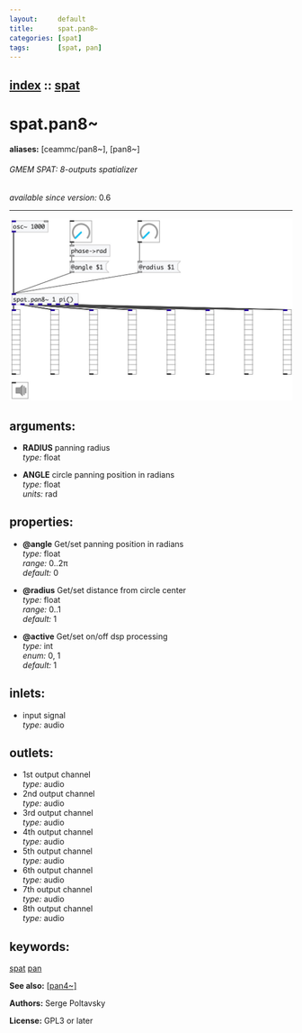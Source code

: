 ```yaml
---
layout:     default
title:      spat.pan8~
categories: [spat]
tags:       [spat, pan]
---
```

[index](index.html) :: [spat](category_spat.html)
---

# spat.pan8~
**aliases:** [ceammc/pan8\~], [pan8\~]


###### GMEM SPAT: 8-outputs spatializer

*available since version:* 0.6

---




[![example](../examples/img/spat.pan8~.jpg)](../examples/pd/spat.pan8~.pd)



## arguments:

* **RADIUS**
panning radius<br>
_type:_ float<br>

* **ANGLE**
circle panning position in radians<br>
_type:_ float<br>
_units:_ rad<br>





## properties:

* **@angle** 
Get/set panning position in radians<br>
_type:_ float<br>
_range:_ 0..2π<br>
_default:_ 0<br>

* **@radius** 
Get/set distance from circle center<br>
_type:_ float<br>
_range:_ 0..1<br>
_default:_ 1<br>

* **@active** 
Get/set on/off dsp processing<br>
_type:_ int<br>
_enum:_ 0, 1<br>
_default:_ 1<br>



## inlets:

* input signal<br>
_type:_ audio



## outlets:

* 1st output channel<br>
_type:_ audio
* 2nd output channel<br>
_type:_ audio
* 3rd output channel<br>
_type:_ audio
* 4th output channel<br>
_type:_ audio
* 5th output channel<br>
_type:_ audio
* 6th output channel<br>
_type:_ audio
* 7th output channel<br>
_type:_ audio
* 8th output channel<br>
_type:_ audio



## keywords:

[spat](keywords/spat.html)
[pan](keywords/pan.html)



**See also:**
[\[pan4~\]](pan4~.html)




**Authors:** Serge Poltavsky




**License:** GPL3 or later





